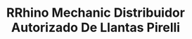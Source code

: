 ---
title: "RRhino Mechanic Distribuidor Autorizado De Llantas Pirelli"
url: /oaxaca-de-juarez/rrhino-mechanic-distribuidor-autorizado-de-llantas-pirelli/
shop: piezas de automóviles
---